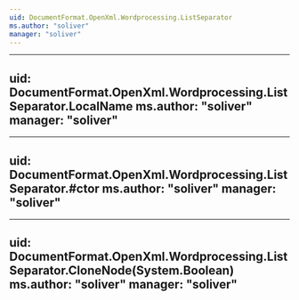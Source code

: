 ```yaml
---
uid: DocumentFormat.OpenXml.Wordprocessing.ListSeparator
ms.author: "soliver"
manager: "soliver"
---
```


---
uid: DocumentFormat.OpenXml.Wordprocessing.ListSeparator.LocalName
ms.author: "soliver"
manager: "soliver"
---

---
uid: DocumentFormat.OpenXml.Wordprocessing.ListSeparator.#ctor
ms.author: "soliver"
manager: "soliver"
---

---
uid: DocumentFormat.OpenXml.Wordprocessing.ListSeparator.CloneNode(System.Boolean)
ms.author: "soliver"
manager: "soliver"
---
